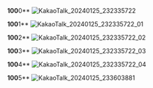 
**100**0**
![KakaoTalk_20240125_232335722](https://github.com/namgisung/pi-ysics/assets/109130108/4a832531-67d6-4c60-aa8f-40441904e53a)

**100**1**
![KakaoTalk_20240125_232335722_01](https://github.com/namgisung/pi-ysics/assets/109130108/a7e11573-f72a-4ac8-9760-e6e78723b678)

**100**2**
![KakaoTalk_20240125_232335722_02](https://github.com/namgisung/pi-ysics/assets/109130108/9eefa126-e79a-49b0-a41b-fcf182efbc6c)

**100**3**
![KakaoTalk_20240125_232335722_03](https://github.com/namgisung/pi-ysics/assets/109130108/0f2c2cc8-ff12-472d-ad4c-d4f13f7734a1)

**100**4**
![KakaoTalk_20240125_232335722_04](https://github.com/namgisung/pi-ysics/assets/109130108/d07483cd-1438-4ba6-9ab4-8056c86c5736)

**100**5**
![KakaoTalk_20240125_233603881](https://github.com/namgisung/pi-ysics/assets/109130108/54e6387c-b5b4-4012-a299-32929961bc4d)
